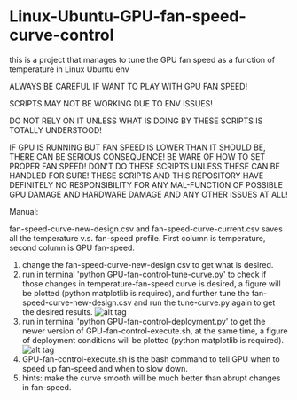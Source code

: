 # Linux-Ubuntu-GPU-fan-speed-curve-control
this is a project that manages to tune the GPU fan speed as a function of temperature in Linux Ubuntu env

ALWAYS BE CAREFUL IF WANT TO PLAY WITH GPU FAN SPEED!

SCRIPTS MAY NOT BE WORKING DUE TO ENV ISSUES! 

DO NOT RELY ON IT UNLESS WHAT IS DOING BY THESE SCRIPTS IS TOTALLY UNDERSTOOD!

IF GPU IS RUNNING BUT FAN SPEED IS LOWER THAN IT SHOULD BE, THERE CAN BE SERIOUS CONSEQUENCE! BE WARE OF HOW TO SET PROPER FAN SPEED! DON'T DO THESE SCRIPTS UNLESS THESE CAN BE HANDLED FOR SURE! THESE SCRIPTS AND THIS REPOSITORY HAVE DEFINITELY NO RESPONSIBILITY FOR ANY MAL-FUNCTION OF POSSIBLE GPU DAMAGE AND HARDWARE DAMAGE AND ANY OTHER ISSUES AT ALL!

Manual:

fan-speed-curve-new-design.csv and fan-speed-curve-current.csv saves all the temperature v.s. fan-speed profile. First column is temperature, second column is GPU fan-speed.
1. change the fan-speed-curve-new-design.csv to get what is desired.
2. run in terminal 'python GPU-fan-control-tune-curve.py' to check if those changes in temperature-fan-speed curve is desired, a figure will be plotted (python matplotlib is required), and further tune the fan-speed-curve-new-design.csv and run the tune-curve.py again to get the desired results.
![alt tag](https://github.com/redlogo/Linux-Ubuntu-GPU-fan-speed-curve-control/blob/master/GPU-fan-control-tune-curve-figure.png)
3. run in terminal 'python GPU-fan-control-deployment.py' to get the newer version of GPU-fan-control-execute.sh, at the same time, a figure of deployment conditions will be plotted (python matplotlib is required).
![alt tag](https://github.com/redlogo/Linux-Ubuntu-GPU-fan-speed-curve-control/blob/master/GPU-fan-control-deployment-figure.png)
4. GPU-fan-control-execute.sh is the bash command to tell GPU when to speed up fan-speed and when to slow down.
5. hints: make the curve smooth will be much better than abrupt changes in fan-speed.
